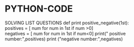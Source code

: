 # PYTHON-CODE
SOLVING LIST QUESTIONS
def print positive_negative(1st):
<br>
positives = [ num for num in 1st if num >0]  <br>
negatives = [ num for num in 1st if num<0]
print(" positive number:",positives)
print ("negative number:",negatives)
